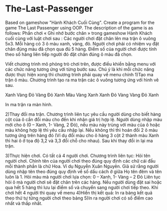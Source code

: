 # The-Last-Passenger
Based on gameshow "Hành Khách Cuối Cùng".
Create a program for the game The Last Passenger using OOP. The description of the game is as follows: 
Phần chơi « Ghi nhớ bước chân » trong gameshow Hành Khách cuối cùng với luật chơi sau : Các người chơi đặt chân lên ma trận ô vuông 5x3. Mỗi hàng có 3 ô màu xanh, vàng, đỏ. Người chơi phải có nhiệm vụ đặt chân đúng màu đã chọn qua đủ 5 hàng. Điểm số của người chơi được tính theo số hàng liên tiếp người đó đặt chân đúng ô màu đã chọn.  

Viết chương trình mô phỏng trò chơi trên, được điều khiển bằng menu với các chức năng tương ứng với từng bước sau. Chú ý là khi mỗi chức năng được thực hiện xong thì chương trình phải quay về menu chính
1)Tạo ma trận ô màu. Chương trình tạo ra ma trận các ô vuông tương ứng với hình vẽ sau.

Xanh Vàng Đỏ
Vàng Đỏ Xanh
Màu Vàng Xanh
Xanh Đỏ Vàng
Vàng Đỏ Xanh

In ma trận ra màn hình.

2)Thay đổi ma trận. Chương trình liên tục yêu cầu người dùng cho biết hàng cột của ô cần đổi màu cho đến khi nhận giá trị hợp lệ. Người dùng nhập màu mới cho ô  (0 – Xanh, 1- Vàng, 2 Đỏ), nếu màu này trùng với màu của ô hoặc màu không hợp lệ thì yêu cầu nhập lại. Nếu không thì thì hoán đổi 2 ô màu tương ứng trên hàng đó (Ví dụ đổi màu cho ô hàng 3 cột 2 thành màu Xanh thì hai ô ở tọa độ 3,2 và 3,3 đổi chỗ cho nhau). Sau khi thay đổi in lại ma trận.

3)Thực hiện chơi. Có tất cả 4 người chơi. Chương trình liên tục:
Hỏi tên người chơi. Chỉnh tên của người chơi theo đúng quy định các chữ cái đầu mỗi thành phần là chữ Hoa. Ví dụ Nguyễn Xuân Nguyên. Giả sử rằng người dùng nhập tên theo đúng quy định về số dấu cách ở giữa Họ tên đêm và tên luôn là 1.
Hỏi màu mà người chơi lựa chọn: 0 – Xanh, 1- Vàng – 2 Đỏ
Liên tục hỏi ô mà người chơi sẽ đặt chân trên các hàng. Nếu người dùng đặt sai hoặc qua hết 5 hàng thì lưu lại điểm số và chuyển sang người chơi tiếp theo. 
Khi chơi hết 4 người thì quay về menu
4)Hiển thị kết quả: In ra bảng kết quả theo thứ tự từng người chơi theo bảng
5)In ra người chơi có số điểm cao nhất và thấp nhất.
     

